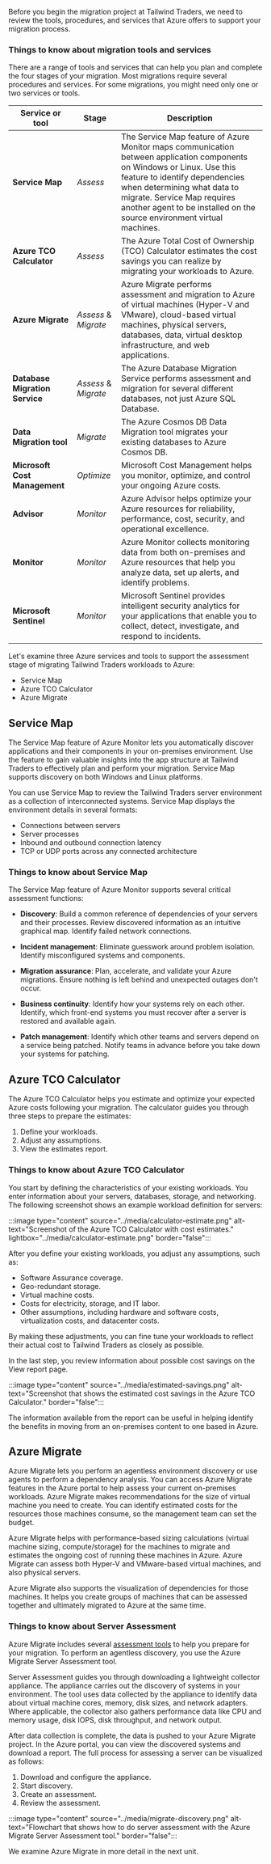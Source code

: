 Before you begin the migration project at Tailwind Traders, we need to review the tools, procedures, and services that Azure offers to support your migration process.

### Things to know about migration tools and services

There are a range of tools and services that can help you plan and complete the four stages of your migration. Most migrations require several procedures and services. For some migrations, you might need only one or two services or tools. 

| Service or tool | Stage | Description |
| --- | --- | --- |
| **Service Map** | _Assess_ | The Service Map feature of Azure Monitor maps communication between application components on Windows or Linux. Use this feature to identify dependencies when determining what data to migrate. Service Map requires another agent to be installed on the source environment virtual machines. |
| **Azure TCO Calculator** | _Assess_ | The Azure Total Cost of Ownership (TCO) Calculator estimates the cost savings you can realize by migrating your workloads to Azure. |
| **Azure Migrate** | _Assess_ & _Migrate_  | Azure Migrate performs assessment and migration to Azure of virtual machines (Hyper-V and VMware), cloud-based virtual machines, physical servers, databases, data, virtual desktop infrastructure, and web applications. |
| **Database Migration Service** | _Assess_ & _Migrate_  | The Azure Database Migration Service performs assessment and migration for several different databases, not just Azure SQL Database. |
| **Data Migration tool** |  _Migrate_ | The Azure Cosmos DB Data Migration tool migrates your existing databases to Azure Cosmos DB. |
| **Microsoft Cost Management** | _Optimize_ | Microsoft Cost Management helps you monitor, optimize, and control your ongoing Azure costs. |
| **Advisor** | _Monitor_ | Azure Advisor helps optimize your Azure resources for reliability, performance, cost, security, and operational excellence. |
| **Monitor** | _Monitor_ | Azure Monitor collects monitoring data from both on-premises and Azure resources that help you analyze data, set up alerts, and identify problems. |
| **Microsoft Sentinel** | _Monitor_ | Microsoft Sentinel provides intelligent security analytics for your applications that enable you to collect, detect, investigate, and respond to incidents. |

Let's examine three Azure services and tools to support the assessment stage of migrating Tailwind Traders workloads to Azure:

- Service Map 
- Azure TCO Calculator
- Azure Migrate



## Service Map

The Service Map feature of Azure Monitor lets you automatically discover applications and their components in your on-premises environment. Use the feature to gain valuable insights into the app structure at Tailwind Traders to effectively plan and perform your migration. Service Map supports discovery on both Windows and Linux platforms.

You can use Service Map to review the Tailwind Traders server environment as a collection of interconnected systems. Service Map displays the environment details in several formats:

- Connections between servers
- Server processes
- Inbound and outbound connection latency
- TCP or UDP ports across any connected architecture

### Things to know about Service Map

The Service Map feature of Azure Monitor supports several critical assessment functions:

- **Discovery**: Build a common reference of dependencies of your servers and their processes. Review discovered information as an intuitive graphical map. Identify failed network connections.

- **Incident management**: Eliminate guesswork around problem isolation. Identify misconfigured systems and components.

- **Migration assurance**: Plan, accelerate, and validate your Azure migrations. Ensure nothing is left behind and unexpected outages don't occur.

- **Business continuity**: Identify how your systems rely on each other. Identify, which front-end systems you must recover after a server is restored and available again.

- **Patch management**: Identify which other teams and servers depend on a service being patched. Notify teams in advance before you take down your systems for patching.

## Azure TCO Calculator

The Azure TCO Calculator helps you estimate and optimize your expected Azure costs following your migration. The calculator guides you through three steps to prepare the estimates:

1. Define your workloads.
1. Adjust any assumptions.
1. View the estimates report.

### Things to know about Azure TCO Calculator

You start by defining the characteristics of your existing workloads. You enter information about your servers, databases, storage, and networking. The following screenshot shows an example workload definition for servers:

:::image type="content" source="../media/calculator-estimate.png" alt-text="Screenshot of the Azure TCO Calculator with cost estimates." lightbox="../media/calculator-estimate.png" border="false":::

After you define your existing workloads, you adjust any assumptions, such as:

- Software Assurance coverage.
- Geo-redundant storage.
- Virtual machine costs.
- Costs for electricity, storage, and IT labor.
- Other assumptions, including hardware and software costs, virtualization costs, and datacenter costs.

By making these adjustments, you can fine tune your workloads to reflect their actual cost to Tailwind Traders as closely as possible.

In the last step, you review information about possible cost savings on the View report page.

:::image type="content" source="../media/estimated-savings.png" alt-text="Screenshot that shows the estimated cost savings in the Azure TCO Calculator." border="false":::

The information available from the report can be useful in helping identify the benefits in moving from an on-premises content to one based in Azure.

## Azure Migrate 

Azure Migrate lets you perform an agentless environment discovery or use agents to perform a dependency analysis. You can access Azure Migrate features in the Azure portal to help assess your current on-premises workloads. Azure Migrate makes recommendations for the size of virtual machine you need to create. You can identify estimated costs for the resources those machines consume, so the management team can set the budget.

Azure Migrate helps with performance-based sizing calculations (virtual machine sizing, compute/storage) for the machines to migrate and estimates the ongoing cost of running these machines in Azure. Azure Migrate can assess both Hyper-V and VMware-based virtual machines, and also physical servers.

Azure Migrate also supports the visualization of dependencies for those machines. It helps you create groups of machines that can be assessed together and ultimately migrated to Azure at the same time.

### Things to know about Server Assessment

Azure Migrate includes several [assessment tools](/azure/migrate/how-to-assess) to help you prepare for your migration. To perform an agentless discovery, you use the Azure Migrate Server Assessment tool.

Server Assessment guides you through downloading a lightweight collector appliance. The appliance carries out the discovery of systems in your environment. The tool uses data collected by the appliance to identify data about virtual machine cores, memory, disk sizes, and network adapters. Where applicable, the collector also gathers performance data like CPU and memory usage, disk IOPS, disk throughput, and network output.

After data collection is complete, the data is pushed to your Azure Migrate project. In the Azure portal, you can view the discovered systems and download a report. The full process for assessing a server can be visualized as follows:

1. Download and configure the appliance.
1. Start discovery.
1. Create an assessment.
1. Review the assessment.

:::image type="content" source="../media/migrate-discovery.png" alt-text="Flowchart that shows how to do server assessment with the Azure Migrate Server Assessment tool." border="false":::

We examine Azure Migrate in more detail in the next unit.